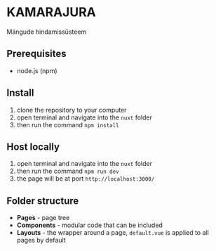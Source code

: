 # KAMARAJURA
Mängude hindamissüsteem

## Prerequisites
* node.js (npm)

## Install
1. clone the repository to your computer
2. open terminal and navigate into the `nuxt` folder
3. then run the command `npm install`

## Host locally
1. open terminal and navigate into the `nuxt` folder
2. then run the command `npm run dev`
3. the page will be at port `http://localhost:3000/`

## Folder structure
* __Pages__ - page tree
* __Components__ - modular code that can be included
* __Layouts__ - the wrapper around a page, `default.vue` is applied to all pages by default
